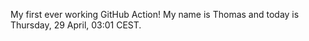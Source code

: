 My first ever working GitHub Action!
My name is Thomas and today is Thursday, 29 April, 03:01 CEST. 
